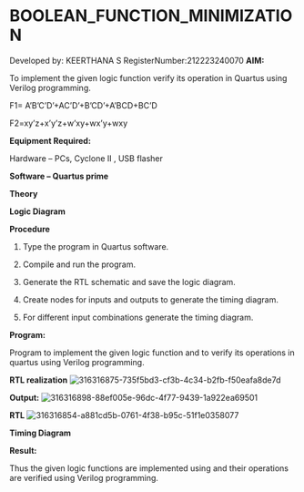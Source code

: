 # BOOLEAN_FUNCTION_MINIMIZATION
Developed by: KEERTHANA S
RegisterNumber:212223240070
**AIM:**

To implement the given logic function verify its operation in Quartus using Verilog programming.

F1= A’B’C’D’+AC’D’+B’CD’+A’BCD+BC’D 

F2=xy’z+x’y’z+w’xy+wx’y+wxy

**Equipment Required:**

Hardware – PCs, Cyclone II , USB flasher

**Software – Quartus prime**

**Theory**

**Logic Diagram**

**Procedure**

1.	Type the program in Quartus software.

2.	Compile and run the program.

3.	Generate the RTL schematic and save the logic diagram.

4.	Create nodes for inputs and outputs to generate the timing diagram.

5.	For different input combinations generate the timing diagram.


**Program:**

Program to implement the given logic function and to verify its operations in quartus using Verilog programming.

**RTL realization**
![316316875-735f5bd3-cf3b-4c34-b2fb-f50eafa8de7d](https://github.com/KeerthanaaSaravanan/DE-EX-02/assets/145742596/af3bd1d8-cdaa-4962-95e8-c2b7edb4c5df)

**Output:**
![316316898-88ef005e-96dc-4f77-9439-1a922ea69501](https://github.com/KeerthanaaSaravanan/DE-EX-02/assets/145742596/f1432b67-d3f6-4370-b9be-7e8e5ce095d7)

**RTL**
![316316854-a881cd5b-0761-4f38-b95c-51f1e0358077](https://github.com/KeerthanaaSaravanan/DE-EX-02/assets/145742596/fde68f1e-b85e-4d53-8e30-a1191a521a0f)

**Timing Diagram**

**Result:**

Thus the given logic functions are implemented using and their operations are verified using Verilog programming.

